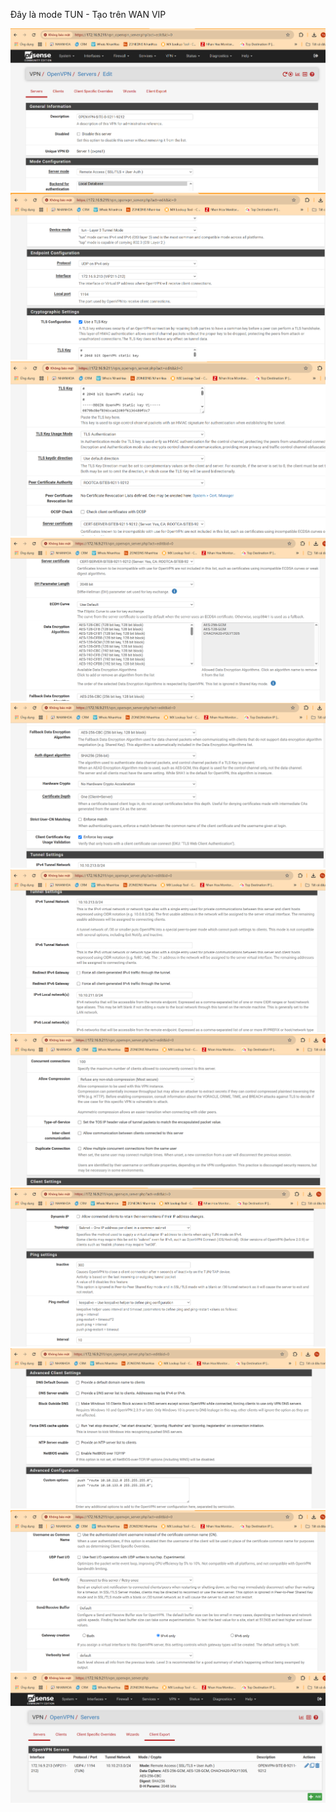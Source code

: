 Đây là mode TUN - Tạo trên WAN VIP

   <img src="pFsenseimages/Screenshot_336.png"> 
   <img src="pFsenseimages/Screenshot_337.png"> 
   <img src="pFsenseimages/Screenshot_338.png"> 
   <img src="pFsenseimages/Screenshot_339.png"> 
   <img src="pFsenseimages/Screenshot_340.png"> 
   <img src="pFsenseimages/Screenshot_341.png"> 
   <img src="pFsenseimages/Screenshot_342.png"> 
   <img src="pFsenseimages/Screenshot_343.png"> 
   <img src="pFsenseimages/Screenshot_344.png"> 
   <img src="pFsenseimages/Screenshot_345.png"> 
   <img src="pFsenseimages/Screenshot_346.png"> 